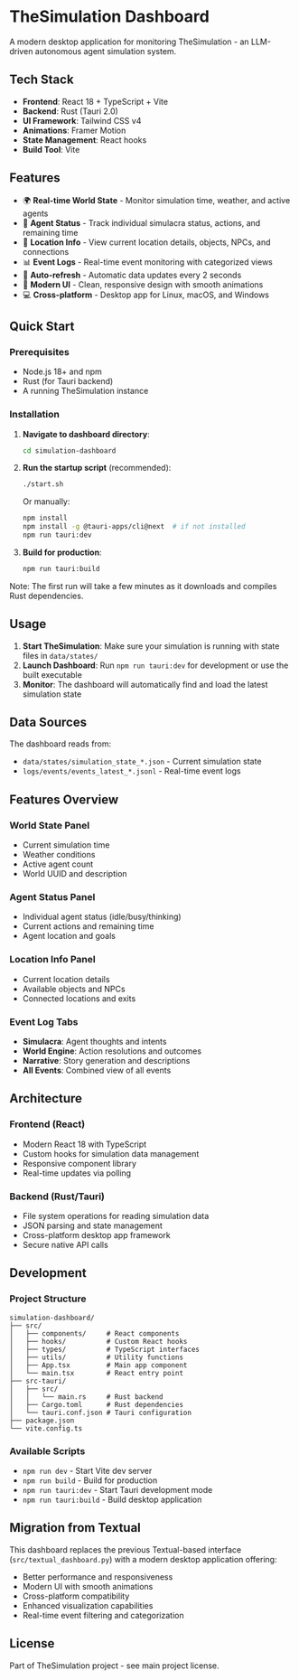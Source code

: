 # TheSimulation Dashboard

A modern desktop application for monitoring TheSimulation - an LLM-driven autonomous agent simulation system.

## Tech Stack

- **Frontend**: React 18 + TypeScript + Vite
- **Backend**: Rust (Tauri 2.0)
- **UI Framework**: Tailwind CSS v4
- **Animations**: Framer Motion
- **State Management**: React hooks
- **Build Tool**: Vite

## Features

- 🌍 **Real-time World State** - Monitor simulation time, weather, and active agents
- 👥 **Agent Status** - Track individual simulacra status, actions, and remaining time
- 📍 **Location Info** - View current location details, objects, NPCs, and connections
- 📊 **Event Logs** - Real-time event monitoring with categorized views
- 🔄 **Auto-refresh** - Automatic data updates every 2 seconds
- 🎨 **Modern UI** - Clean, responsive design with smooth animations
- 💻 **Cross-platform** - Desktop app for Linux, macOS, and Windows

## Quick Start

### Prerequisites

- Node.js 18+ and npm
- Rust (for Tauri backend)
- A running TheSimulation instance

### Installation

1. **Navigate to dashboard directory**:
   ```bash
   cd simulation-dashboard
   ```

2. **Run the startup script** (recommended):
   ```bash
   ./start.sh
   ```
   
   Or manually:
   ```bash
   npm install
   npm install -g @tauri-apps/cli@next  # if not installed
   npm run tauri:dev
   ```

3. **Build for production**:
   ```bash
   npm run tauri:build
   ```

Note: The first run will take a few minutes as it downloads and compiles Rust dependencies.

## Usage

1. **Start TheSimulation**: Make sure your simulation is running with state files in `data/states/`
2. **Launch Dashboard**: Run `npm run tauri:dev` for development or use the built executable
3. **Monitor**: The dashboard will automatically find and load the latest simulation state

## Data Sources

The dashboard reads from:
- `data/states/simulation_state_*.json` - Current simulation state
- `logs/events/events_latest_*.jsonl` - Real-time event logs

## Features Overview

### World State Panel
- Current simulation time
- Weather conditions
- Active agent count
- World UUID and description

### Agent Status Panel
- Individual agent status (idle/busy/thinking)
- Current actions and remaining time
- Agent location and goals

### Location Info Panel
- Current location details
- Available objects and NPCs
- Connected locations and exits

### Event Log Tabs
- **Simulacra**: Agent thoughts and intents
- **World Engine**: Action resolutions and outcomes
- **Narrative**: Story generation and descriptions
- **All Events**: Combined view of all events

## Architecture

### Frontend (React)
- Modern React 18 with TypeScript
- Custom hooks for simulation data management
- Responsive component library
- Real-time updates via polling

### Backend (Rust/Tauri)
- File system operations for reading simulation data
- JSON parsing and state management
- Cross-platform desktop app framework
- Secure native API calls

## Development

### Project Structure
```
simulation-dashboard/
├── src/
│   ├── components/     # React components
│   ├── hooks/          # Custom React hooks
│   ├── types/          # TypeScript interfaces
│   ├── utils/          # Utility functions
│   ├── App.tsx         # Main app component
│   └── main.tsx        # React entry point
├── src-tauri/
│   ├── src/
│   │   └── main.rs     # Rust backend
│   ├── Cargo.toml      # Rust dependencies
│   └── tauri.conf.json # Tauri configuration
├── package.json
└── vite.config.ts
```

### Available Scripts

- `npm run dev` - Start Vite dev server
- `npm run build` - Build for production
- `npm run tauri:dev` - Start Tauri development mode
- `npm run tauri:build` - Build desktop application

## Migration from Textual

This dashboard replaces the previous Textual-based interface (`src/textual_dashboard.py`) with a modern desktop application offering:

- Better performance and responsiveness
- Modern UI with smooth animations
- Cross-platform compatibility
- Enhanced visualization capabilities
- Real-time event filtering and categorization

## License

Part of TheSimulation project - see main project license.